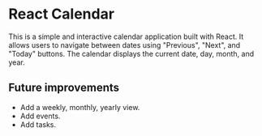 # React Calendar

This is a simple and interactive calendar application built with React. It allows users to navigate between dates using "Previous", "Next", and "Today" buttons. The calendar displays the current date, day, month, and year.

## Future improvements

- Add a weekly, monthly, yearly view.
- Add events.
- Add tasks.